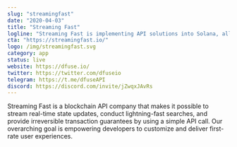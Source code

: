 ```yaml
---
slug: "streamingfast"
date: "2020-04-03"
title: "Streaming Fast"
logline: "Streaming Fast is implementing API solutions into Solana, allowing developers to build and maintain performant applications on top of the protocol with ease."
cta: "https://streamingfast.io/"
logo: /img/streamingfast.svg
category: app
status: live
website: https://dfuse.io/
twitter: https://twitter.com/dfuseio
telegram: https://t.me/dfuseAPI
discord: https://discord.com/invite/jZwqxJAvRs
---
```


Streaming Fast is a blockchain API company that makes it possible to stream real-time state updates, conduct lightning-fast searches, and provide irreversible transaction guarantees by using a simple API call. Our overarching goal is empowering developers to customize and deliver first-rate user experiences.
